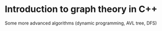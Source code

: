 # Introduction to graph theory in C++
Some more advanced algorithms (dynamic programming, AVL tree, DFS)
